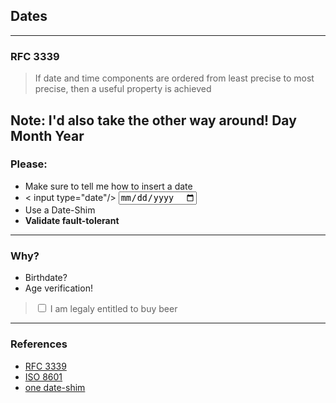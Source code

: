 ## Dates
---
### RFC 3339

> If date and time components are ordered from least precise to most
> precise, then a useful property is achieved

Note: I'd also take the other way around! Day Month Year
---
### Please:

* <!-- .element: class="fragment" --> Make sure to tell me how to insert a date
* <!-- .element: class="fragment" --> &lt; input type="date"/&gt; <input type=date>
* <!-- .element: class="fragment" --> Use a Date-Shim
* <!-- .element: class="fragment" --> <b>Validate fault-tolerant</b>
---
### Why?

* <!-- .element: class="fragment" --> Birthdate?
* <!-- .element: class="fragment" --> Age verification!

> <!-- .element: class="fragment" --> <label><input type="checkbox"> I am legaly entitled to buy beer</label>
---
### References

* [RFC 3339](https://tools.ietf.org/html/rfc3339)
* [ISO 8601](https://en.wikipedia.org/wiki/ISO_8601)
* [one date-shim](https://stackoverflow.com/questions/18020950/how-to-make-input-type-date-supported-on-all-browsers-any-alternatives)
